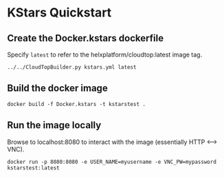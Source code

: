 # KStars Quickstart

## Create the Docker.kstars dockerfile

Specify `latest` to refer to the helxplatform/cloudtop:latest image tag.

```
../../CloudTopBuilder.py kstars.yml latest
```

## Build the docker image
```
docker build -f Docker.kstars -t kstarstest .
```

## Run the image locally

Browse to localhost:8080 to interact with the image (essentially HTTP <--> VNC).

```
docker run -p 8080:8080 -e USER_NAME=myusername -e VNC_PW=mypassword kstarstest:latest
```
